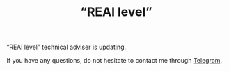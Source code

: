 ﻿---
layout: post-ea

group: Technical adviser
title: '“REAl level”'
meta: REAl level
logo: real_level.svg
order: 2

category: ea

og: img/og-real-level.jpg

lang: en
ref: real_level
---

“REAl level” technical adviser is updating.

If you have any questions, do not hesitate to contact me through <a href="https://t.me/chutkoy" target="_blank">Telegram</a>.
